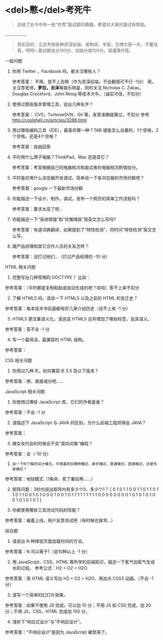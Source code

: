 # &lt;del&gt;<del>憋</del>&lt;/del&gt;考死牛

>总结了古今中外一些“优秀”面试题的精髓，希望对大家的面试有帮助。

..................

>真实目的：立志考倒各种资深前端、架构师、专家，为博大家一乐，不要当真，呵呵~
>面试题总分100分，初始分值100分，请谨慎作答。

一般问题

1.  你用 Twitter ，Facebook 吗，都关注哪些人？

    参考答案：
    不用，登不上去啊（作为资深前端，不会翻墙可不行 -1分）
    用，关注苍老师，**萝拉，吉泽**等娱乐明星，同时关注 Nicholas C. Zakas，Douglas Crockford，John Resig 等技术大牛。（诚实可信，不扣分）    
2.  使用过那些版本管理工具，说出几种名字？

    参考答案：
    CVS，TortoiseSVN，Git 等，发音准确就算过，不扣分
    参考 http://coolshell.cn/articles/3288.html     
3.  用过哪些编码工具（IDE），最喜欢哪一种？TAB 键是怎么设置的，1个空格，2个空格，还是4个空格？

    参考答案：自由回答
4.  平时用什么牌子电脑？ThinkPad，Mac 还是其它？

    参考答案：考官根据自己的电脑档次和面试者的电脑档次酌情给分。   
5.  平时喜欢用什么浏览器开发调试，简单说一下各浏览器的市场份额吧？

    参考答案：google 一下最新市场份额

6.  你能描述一下设计，制作，调试，发布一个网页的简单工作流程吗？

    参考答案：要求太高了吧...

7.  你能描述一下“渐进增强”和“优雅降级”用英文怎么写吗?

    参考答案：有道词典翻译，如果提到了“特性检测”，同时问“特性检测”英文怎么写。

8.  跟产品经理和其它合作人员的关系怎样？

    参考答案：没打过他们...（打过产品经理的 -10 分）


HTML 相关问题

1.    完整写出几种常用的 DOCTYPE？
比如：<!DOCTYPE html PUBLIC "-//W3C//DTD XHTML 1.0 Transitional//EN" "http://www.w3.org/TR/xhtml1/DTD/xhtml1-transitional.dtd">

参考答案：（平时都是复制粘贴或自动生成的吧？哈哈）答不上来不扣分

2.    了解 HTML5 吗，请说一下 HTML5 以及之前的 HTML 的变迁史？

参考答案：每本技术书前面都有好几章介绍历史（说不上来 -1 分）

3.    HTML5 更注重语义化，请说说 HTML5 总共增加了哪些标签，及其语义。

参考答案：答不全 -1 分

4.    写一个最简洁，最兼容的 HTML 结构。

参考答案：<html></html>


CSS 相关问题

1.    你用过几种 IE，如何兼容 IE 5.5 及以下版本？

参考答案：擦，直接减分吧......


JavaScript 相关问题

1.    你使用过哪些 JavaScript 库，它们的作者是谁？

参考答案：不会 -1 分

2.    请描述下 JavaScript 与 JAVA 的区别，为什么前端工程师得会 JAVA？

参考答案：

3.    跟女友约会的时候会不会“面向对象”编程？

参考答案：会（-10 分）


1.     谈一下你了解的设计模式，平常喜欢玩哪种模式，新手模式，普通模式，困难模式，还是专家模式？

参考答案：地狱模式（1条命，死了重玩啊......）

2.    矩阵问题：3秒内说出矩阵内有多少个0，多少个1？
    [ 0 1 0 1 1 0 0 1 
      1 0 1 1 0 1 1 0
      1 1 0 0 1 0 1 0
      0 0 1 0 0 1 0 1
      1 1 1 1 1 1 1 1
      0 0 0 0 0 0 0 0
      1 0 1 0 1 0 1 0
      0 1 0 1 0 1 0 1 ]

3.    你都使用哪些工具测试代码的性能？

参考答案：催着上线，用户反馈测试吧（有时候也挨骂...）


综合题

1.    请说出 N 种降低页面加载时间的方法。

参考答案：N 可以等于1（说10种以上 -1 分）

2.    用 JavaScript，CSS，HTML 等所学的前端知识，描述一下氢气加氧气生成水的过程。
参考公式：H2 + O2 = H2O

参考答案：用 HTML 语义写出 H2 + O2 = H2O，再加点 CSS3 动画。（不会 -1 分）

3.    请写一个简单的幻灯片效果。

参考答案：如果不使用 JS 完成，可以加 10 分；不用 JS 和 CSS 完成，加 20 分；不用 JS，CSS，HTML 完成加 100 分。

4.    浅析下“响应式设计”与“不响应设计”。

参考答案：“不响应设计”是因为 JavaScript 被禁用了。


